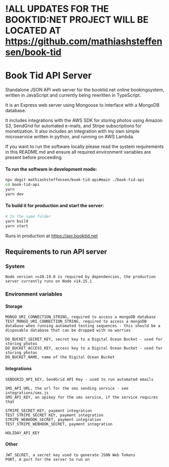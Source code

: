# !ALL UPDATES FOR THE BOOKTID:NET PROJECT WILL BE LOCATED AT https://github.com/mathiashsteffensen/book-tid

# Book Tid API Server
Standalone JSON API web server for the booktid.net online bookingsystem, written in JavaScript and currently being rewritten in TypeScript.

It is an Express web server using Mongoose to interface with a MongoDB database.

It includes integrations with the AWS SDK for storing photos using Amazon S3, SendGrid for automated e-mails, and Stripe subscriptions for monetization.
It also includes an integration with my own simple microservice written in python, and running on AWS Lambda.

If you want to run the software locally please read the system requirements in this README.md and ensure all required environment variables are present before proceeding.

#### To run the software in development mode:
```bash
npx degit mathiashsteffensen/book-tid-api#main ./book-tid-api
cd book-tid-api
yarn
yarn dev
```

#### To build it for production and start the server:
```bash
# In the same folder
yarn build
yarn start
```

Runs in production at https://api.booktid.net

## Requirements to run API server

### System
    Node version >=10.19.0 is required by dependencies, the production server currently runs on Node v14.15.1

### Environment variables

#### Storage
    MONGO_URI_CONNECTION_STRING, required to access a mongoDB database
    TEST_MONGO_URI_CONNECTION_STRING, required to access a mongoDB database when running automated testing sequences - this should be a disposable database that can be dropped with no worries

    DO_BUCKET_SECRET_KEY, secret key to a Digital Ocean Bucket - used for storing photos
    DO_BUCKET_ACCESS_KEY, access key to a Digital Ocean Bucket - used for storing photos
    DO_BUCKET_NAME, name of the Digital Ocean Bucket

    

#### Integrations
    SENDGRID_API_KEY, SendGrid API Key - used to run automated emails

    SMS_API_URL, the url for the sms sending service - see integrations/sms.js
    SMS_API_KEY, an apikey for the sms service, if the service requires that

    STRIPE_SECRET_KEY, payment integration
    TEST_STRIPE_SECRET_KEY, payment integration
    STRIPE_WEBHOOK_SECRET, payment integration
    TEST_STRIPE_WEBHOOK_SECRET, payment integration

    HOLIDAY_API_KEY

#### Other
    JWT_SECRET, a secret key used to generate JSON Web Tokens
    PORT, A port for the server to run on


    
